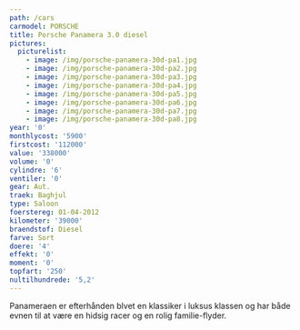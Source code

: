 ```yaml
---
path: /cars
carmodel: PORSCHE
title: Porsche Panamera 3.0 diesel
pictures:
  picturelist:
    - image: /img/porsche-panamera-30d-pa1.jpg
    - image: /img/porsche-panamera-30d-pa2.jpg
    - image: /img/porsche-panamera-30d-pa3.jpg
    - image: /img/porsche-panamera-30d-pa4.jpg
    - image: /img/porsche-panamera-30d-pa5.jpg
    - image: /img/porsche-panamera-30d-pa6.jpg
    - image: /img/porsche-panamera-30d-pa7.jpg
    - image: /img/porsche-panamera-30d-pa8.jpg
year: '0'
monthlycost: '5900'
firstcost: '112000'
value: '338000'
volume: '0'
cylindre: '6'
ventiler: '0'
gear: Aut.
traek: Baghjul
type: Saloon
foerstereg: 01-04-2012
kilometer: '39000'
braendstof: Diesel
farve: Sort
doere: '4'
effekt: '0'
moment: '0'
topfart: '250'
nultilhundrede: '5,2'
---
```

Panameraen er efterhånden blvet en klassiker i luksus klassen og har både evnen til at være en hidsig racer og en rolig familie-flyder.
